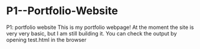 # P1--Portfolio-Website
P1: portfolio website
This is my portfolio webpage! At the moment the site is very very basic, but I am still building it. You can check the output by opening test.html in the browser
